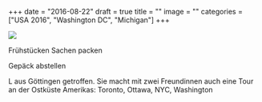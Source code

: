 +++
date = "2016-08-22"
draft = true
title = ""
image = ""
categories = ["USA 2016", "Washington DC", "Michigan"]
+++


![](/images/2016-08-00_.jpg)

Frühstücken 
Sachen packen

Gepäck abstellen

L aus Göttingen getroffen. Sie macht mit zwei Freundinnen auch eine Tour an der Ostküste Amerikas: Toronto, Ottawa, NYC, Washington




